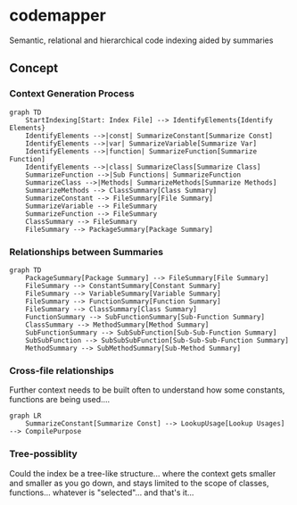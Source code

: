 # codemapper
Semantic, relational and hierarchical code indexing aided by summaries

## Concept

### Context Generation Process
```mermaid
graph TD
    StartIndexing[Start: Index File] --> IdentifyElements{Identify Elements}
    IdentifyElements -->|const| SummarizeConstant[Summarize Const]
    IdentifyElements -->|var| SummarizeVariable[Summarize Var]
    IdentifyElements -->|function| SummarizeFunction[Summarize Function]
    IdentifyElements -->|class| SummarizeClass[Summarize Class]
    SummarizeFunction -->|Sub Functions| SummarizeFunction
    SummarizeClass -->|Methods| SummarizeMethods[Summarize Methods]
    SummarizeMethods --> ClassSummary[Class Summary]
    SummarizeConstant --> FileSummary[File Summary]
    SummarizeVariable --> FileSummary
    SummarizeFunction --> FileSummary
    ClassSummary --> FileSummary
    FileSummary --> PackageSummary[Package Summary]
```

### Relationships between Summaries
```mermaid
graph TD
    PackageSummary[Package Summary] --> FileSummary[File Summary]
    FileSummary --> ConstantSummary[Constant Summary]
    FileSummary --> VariableSummary[Variable Summary]
    FileSummary --> FunctionSummary[Function Summary]
    FileSummary --> ClassSummary[Class Summary]
    FunctionSummary --> SubFunctionSummary[Sub-Function Summary]
    ClassSummary --> MethodSummary[Method Summary]
    SubFunctionSummary --> SubSubFunction[Sub-Sub-Function Summary]
    SubSubFunction --> SubSubSubFunction[Sub-Sub-Sub-Function Summary]
    MethodSummary --> SubMethodSummary[Sub-Method Summary]

```

### Cross-file relationships

Further context needs to be built often to understand how some constants, functions are being used....

```mermaid
graph LR
    SummarizeConstant[Summarize Const] --> LookupUsage[Lookup Usages] --> CompilePurpose
```

### Tree-possiblity

Could the index be a tree-like structure... where the context gets smaller and smaller as you go down,
and stays limited to the scope of classes, functions... whatever is "selected"... and that's it...

